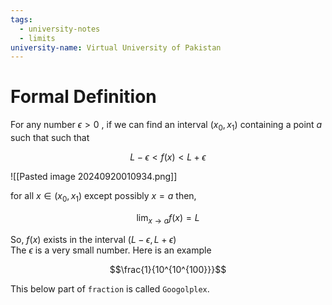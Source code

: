 ```yaml
---
tags:
  - university-notes
  - limits
university-name: Virtual University of Pakistan
---
```


# Formal Definition
For any number $\epsilon > 0$ , if we can find an interval $(x_0, x_1)$ containing a point $a$ such that such that

$$L - \epsilon < f(x) < L + \epsilon$$

![[Pasted image 20240920010934.png]]

for all $x \in (x_0, x_1)$ except possibly $x = a$ then,  

$$\lim_{x \rightarrow a} f(x) = L$$

So, $f(x)$ exists in the interval $(L - \epsilon, L + \epsilon)$  
The $\epsilon$ is a very small number. Here is an example  

$$\frac{1}{10^{10^{100}}}$$

This below part of `fraction` is called `Googolplex`.
